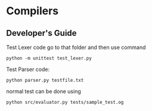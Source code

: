 # Compilers



## Developer's Guide
Test Lexer code
go to that folder and then use command
```
python -m unittest test_lexer.py

```

Test Parser code:

```
python parser.py testfile.txt
```
normal test can be done using
```
python src/evaluator.py tests/sample_test.og
```

